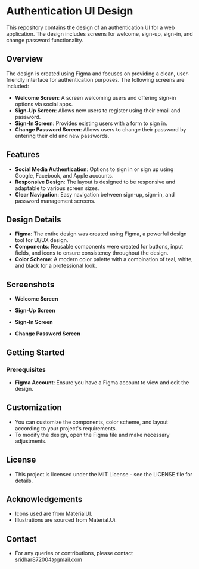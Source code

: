 # Authentication UI Design

This repository contains the design of an authentication UI for a web application. The design includes screens for welcome, sign-up, sign-in, and change password functionality.

## Overview

The design is created using Figma and focuses on providing a clean, user-friendly interface for authentication purposes. The following screens are included:

- **Welcome Screen**: A screen welcoming users and offering sign-in options via social apps.
- **Sign-Up Screen**: Allows new users to register using their email and password.
- **Sign-In Screen**: Provides existing users with a form to sign in.
- **Change Password Screen**: Allows users to change their password by entering their old and new passwords.

## Features

- **Social Media Authentication**: Options to sign in or sign up using Google, Facebook, and Apple accounts.
- **Responsive Design**: The layout is designed to be responsive and adaptable to various screen sizes.
- **Clear Navigation**: Easy navigation between sign-up, sign-in, and password management screens.

## Design Details

- **Figma**: The entire design was created using Figma, a powerful design tool for UI/UX design.
- **Components**: Reusable components were created for buttons, input fields, and icons to ensure consistency throughout the design.
- **Color Scheme**: A modern color palette with a combination of teal, white, and black for a professional look.

## Screenshots

- **Welcome Screen**

- **Sign-Up Screen**

- **Sign-In Screen**

- **Change Password Screen**

## Getting Started

### Prerequisites

- **Figma Account**: Ensure you have a Figma account to view and edit the design.

## Customization
- You can customize the components, color scheme, and layout according to your project's requirements.
- To modify the design, open the Figma file and make necessary adjustments.
## License
- This project is licensed under the MIT License - see the LICENSE file for details.

## Acknowledgements
- Icons used are from MaterialUI.
- Illustrations are sourced from Material.Ui.
## Contact
- For any queries or contributions, please contact sridhar872004@gmail.com
